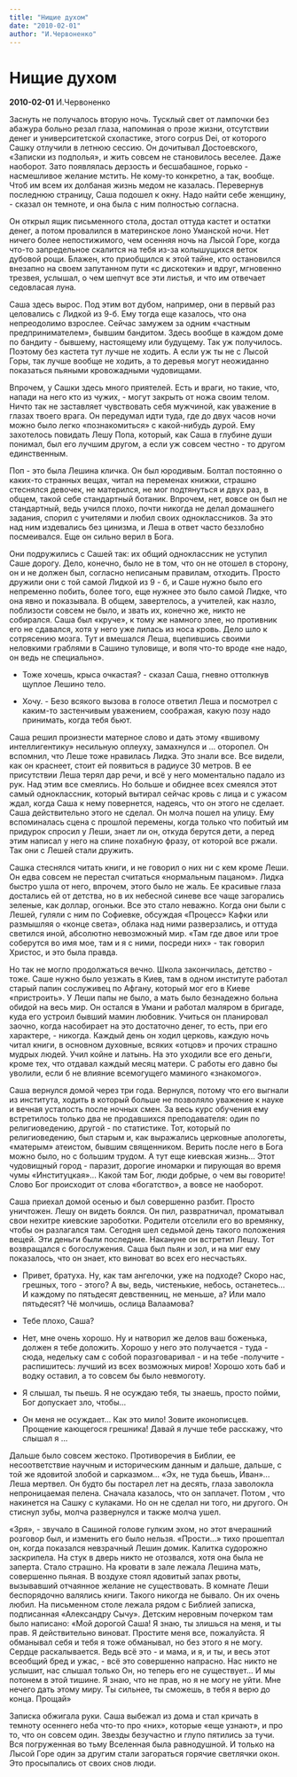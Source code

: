 ```yaml
---
title: "Нищие духом"
date: "2010-02-01"
author: "И.Червоненко"
---
```


# Нищие духом

**2010-02-01** И.Червоненко

Заснуть не получалось вторую ночь. Тусклый свет от лампочки без абажура больно резал глаза, напоминая о прозе жизни, отсутствии денег и университетской схоластике, этого corpus Dei, от которого Сашку отлучили в летнюю сессию. Он дочитывал Достоевского, «Записки из подполья», и жить совсем не становилось веселее. Даже наоборот. Зато появлялась дерзость и бесшабашное, горько - насмешливое желание мстить. Не кому-то конкретно, а так, вообще. Чтоб им всем их долбаная жизнь медом не казалась. Перевернув последнюю страницу, Саша подошел к окну. Надо найти себе женщину, - сказал он темноте, и она была с ним полностью согласна.

Он открыл ящик письменного стола, достал оттуда кастет и остатки денег, а потом провалился в материнское лоно Уманской ночи. Нет ничего более непостижимого, чем осенняя ночь на Лысой Горе, когда что-то запредельное скалится на тебя из-за колышущихся веток дубовой рощи. Блажен, кто приобщился к этой тайне, кто остановился внезапно на своем запутанном пути «с дискотеки» и вдруг, мгновенно трезвея, услышал, о чем шепчут все эти листья, и что им отвечает седовласая луна.

Саша здесь вырос. Под этим вот дубом, например, они в первый раз целовались с Лидкой из 9-б. Ему тогда еще казалось, что она непреодолимо взрослее. Сейчас замужем за одним «частным предпринимателем», бывшим бандитом. Здесь вообще в каждом доме по бандиту - бывшему, настоящему или будущему. Так уж получилось. Поэтому без кастета тут лучше не ходить. А если уж ты не с Лысой Горы, так лучше вообще не ходить, а то деревья могут неожиданно показаться пьяными кровожадными чудовищами.

Впрочем, у Сашки здесь много приятелей. Есть и враги, но такие, что, напади на него кто из чужих, - могут закрыть от ножа своим телом. Ничто так не заставляет чувствовать себя мужчиной, как уважение в глазах твоего врага. Он передумал идти туда, где до двух часов ночи можно было легко «познакомиться» с какой-нибудь дурой. Ему захотелось повидать Лешу Попа, который, как Саша в глубине души понимал, был его лучшим другом, а если уж совсем честно - то другом единственным.

Поп - это была Лешина кличка. Он был юродивым. Болтал постоянно о каких-то странных вещах, читал на переменах книжки, страшно стеснялся девочек, не матерился, не мог подтянуться и двух раз, в общем, такой себе стандартный ботаник. Впрочем, нет, вовсе он был не стандартный, ведь учился плохо, почти никогда не делал домашнего задания, спорил с учителями и любил своих одноклассников. За это над ним издевались без цинизма, и Леша в ответ часто беззлобно посмеивался. Еще он сильно верил в Бога.

Они подружились с Сашей так: их общий одноклассник не уступил Саше дорогу. Дело, конечно, было не в том, что он не отошел в сторону, он и не должен был, согласно неписаным правилам, отходить. Просто дружили они с той самой Лидкой из 9 - б, и Саше нужно было его непременно побить, более того, еще нужнее это было самой Лидке, что она явно и показывала. В общем, завертелось, а учителей, как назло, поблизости совсем не было, и звать их, конечно же, никто не собирался. Саша был «круче», к тому же намного злее, но противник его не сдавался, хотя у него уже лилась из носа кровь. Дело шло к сотрясению мозга. Тут и вмешался Леша, вцепившись своими неловкими граблями в Сашино туловище, и вопя что-то вроде «не надо, он ведь не специально».

- Тоже хочешь, крыса очкастая? - сказал Саша, гневно оттолкнув щуплое Лешино тело.

- Хочу. - Безо всякого вызова в голосе ответил Леша и посмотрел с каким-то застенчивым уважением, соображая, какую позу надо принимать, когда тебя бьют.

Саша решил произнести матерное слово и дать этому «вшивому интеллигентику» несильную оплеуху, замахнулся и ... оторопел. Он вспомнил, что Леше тоже нравилась Лидка. Это знали все. Все видели, как он краснеет, стоит ей появиться в радиусе 30 метров. В ее присутствии Леша терял дар речи, и всё у него моментально падало из рук. Над этим все смеялись. Но больше и обиднее всех смеялся этот самый одноклассник, который вытирал сейчас кровь с лица и с ужасом ждал, когда Саша к нему повернется, надеясь, что он этого не сделает. Саша действительно этого не сделал. Он молча пошел на улицу. Ему вспоминалась сцена с прошлой перемены, когда только что побитый им придурок спросил у Леши, знает ли он, откуда берутся дети, а перед этим написал у него на спине похабную фразу, от которой все ржали. Так они с Лешей стали дружить.

Сашка стеснялся читать книги, и не говорил о них ни с кем кроме Леши. Он едва совсем не перестал считаться «нормальным пацаном». Лидка быстро ушла от него, впрочем, этого было не жаль. Ее красивые глаза достались ей от детства, но в их небесной синеве все чаще загорались зеленые, как доллар, огоньки. Все это стало неважно. Когда они были с Лешей, гуляли с ним по Софиевке, обсуждая «Процесс» Кафки или размышляя о «конце света», облака над ними разверзались, и оттуда светился иной, абсолютно невозможный мир. «Там где двое или трое соберутся во имя мое, там и я с ними, посреди них» - так говорил Христос, и это была правда.

Но так не могло продолжаться вечно. Школа закончилась, детство - тоже. Саше нужно было уезжать в Киев, там в одном институте работал старый папин сослуживец по Афгану, который мог его в Киеве «пристроить». У Леши папы не было, а мать было безнадежно больна обидой на весь мир. Он остался в Умани и работал маляром в бригаде, куда его устроил бывший мамин любовник. Учиться он планировал заочно, когда насобирает на это достаточно денег, то есть, при его характере, - никогда. Каждый день он ходил церковь, каждую ночь читал книги, в основном духовные, всяких «отцов» и прочих страшно мудрых людей. Учил койне и латынь. На это уходили все его деньги, кроме тех, что отдавал каждый месяц матери. С работы его давно бы уволили, если б не влияние всемогущего маминого «знакомого».

Саша вернулся домой через три года. Вернулся, потому что его выгнали из института, ходить в который больше не позволяло уважение к науке и вечная усталость после ночных смен. За весь курс обучения ему встретилось только два не продавшихся преподавателя: один по религиоведению, другой - по статистике. Тот, который по религиоведению, был старым и, как выражались церковные апологеты, «матерым» атеистом, бывшим священником. Верить после него в Бога можно было, но с большим трудом. А тут еще киевская жизнь... Этот чудовищный город - паразит, дорогие иномарки и пирующая во время чумы «Институцкая»... Какой там Бог, люди добрые, о чем вы говорите! Слово Бог происходит от слова «богатство», а вовсе не наоборот.

Саша приехал домой осенью и был совершенно разбит. Просто уничтожен. Лешу он видеть боялся. Он пил, развратничал, проматывал свои нехитре киевские зароботки. Родители отселили его во времянку, чтобы он разлагался там. Сегодня шел седьмой день такого положения вещей. Эти деньги были последние. Накануне он встретил Лешу. Тот возвращался с богослужения. Саша был пьян и зол, и на миг ему показалось, что он знает, кто виноват во всех его несчастьях.

- Привет, братуха. Ну, как там ангелочки, уже на подходе? Скоро нас, грешных, того - этого? А вы, ведь, чистенькие, небось, останетесь... И каждому по пятьдесят девственниц, не меньше, а? Или мало пятьдесят? Чё молчишь, ослица Валаамова?

- Тебе плохо, Саша?

- Нет, мне очень хорошо. Ну и натворил же делов ваш боженька, должен я тебе доложить. Хорошо у него это получается - туда - сюда, недельку сам с собой поразговаривал - и на тебе -получите - распишитесь: лучший из всех возможных миров! Хорошо хоть баб и водку оставил, а то совсем бы было невмоготу.

- Я слышал, ты пьешь. Я не осуждаю тебя, ты знаешь, просто пойми, Бог допускает зло, чтобы...

- Он меня не осуждает... Как это мило! Зовите иконописцев. Прощение кающегося грешника! Давай я лучше тебе расскажу, что слышал я ...

Дальше было совсем жестоко. Противоречия в Библии, ее несоответствие научным и историческим данным и дальше, дальше, с той же ядовитой злобой и сарказмом... «Эх, не туда бьешь, Иван»... Леша мертвел. Он будто бы постарел лет на десять, глаза заволокла непроницаемая пелена. Сначала казалось, что он заплачет. Потом , что накинется на Сашку с кулаками. Но он не сделал ни того, ни другого. Он стиснул зубы, молча развернулся и также молча ушел.

«Зря», - звучало в Сашиной голове гулким эхом, но этот вчерашний розговор был, и изменить его было нельзя. «Прости...» тихо прошептал он, когда показался невзрачный Лешин домик. Калитка судорожно заскрипела. На стук в дверь никто не отозвался, хотя она была не заперта. Стало страшно. На кровати в зале лежала Лешина мать, совершенно пьяная. В воздухе стоял ядовитый запах рвоты, вызывавший отчаянное желание не существовать. В комнате Леши беспорядочно валялись книги. Такого никогда не бывало. Он их очень любил. На письменном столе лежала рядом с Библией записка, подписанная «Александру Сычу». Детским неровным почерком там было написано: «Мой дорогой Саша! Я знаю, ты злишься на меня, и ты прав. Я действительно виноват. Простите меня все, пожалуйста. Я обманывал себя и тебя я тоже обманывал, но без этого я не могу. Сердце раскалывается. Ведь всё это - и мама, и я, и ты, и весь этот всеобщий бред и ужас, - всё это совершенно напрасно. Нас никто не услышит, нас слышал только Он, но теперь его не существует... И мы потонем в этой тишине. Я знаю, что не прав, но я не могу не уйти. Мне нечего дать этому миру. Ты сильнее, ты сможешь, в тебя я верю до конца. Прощай»

Записка обжигала руки. Саша выбежал из дома и стал кричать в темноту осеннего неба что-то про «них», которые «еще узнают», и про то, что он совсем один. Звезды безучастно и глупо пятились за тучи. Вся погруженная во тьму Вселенная была равнодушной. И только на Лысой Горе один за другим стали загораться горячие светлячки окон. Это просыпались от своих снов люди.